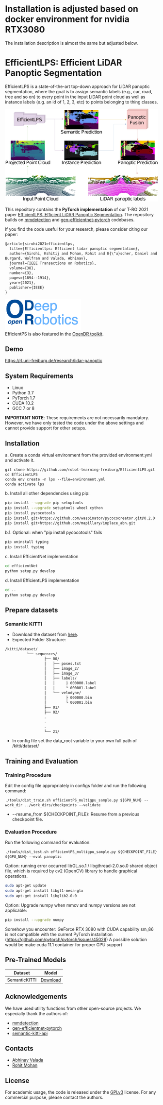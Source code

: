# Installation is adjusted based on docker environment for nvidia RTX3080
The installation description is almost the same but adjusted below.

# EfficientLPS: Efficient LiDAR Panoptic Segmentation
EfficientLPS is a state-of-the-art top-down approach for LiDAR panoptic segmentation, where the goal is to assign semantic labels (e.g., car, road, tree and so on) to every point in the input LiDAR point cloud as well as instance labels (e.g. an id of 1, 2, 3, etc) to points belonging to thing classes.

![Illustration of EfficientLPS](/images/intro.png)

This repository contains the **PyTorch implementation** of our T-RO'2021 paper [EfficientLPS: Efficient LiDAR Panoptic Segmentation](https://arxiv.org/abs/2102.08009). The repository builds on [mmdetection](https://github.com/open-mmlab/mmdetection) and [gen-efficientnet-pytorch](https://github.com/rwightman/gen-efficientnet-pytorch) codebases.

If you find the code useful for your research, please consider citing our paper:
```
@article{sirohi2021efficientlps,
  title={Efficientlps: Efficient lidar panoptic segmentation},
  author={Sirohi, Kshitij and Mohan, Rohit and B{\"u}scher, Daniel and Burgard, Wolfram and Valada, Abhinav},
  journal={IEEE Transactions on Robotics},
  volume={38},
  number={3},
  pages={1894--1914},
  year={2021},
  publisher={IEEE}
}
```

<a href="https://github.com/opendr-eu/opendr"><img src="./images/opendr_logo.png" alt="drawing" width="250"/></a><br>
EfficientPS is also featured in the [OpenDR toolkit](https://github.com/opendr-eu/opendr).

## Demo
https://rl.uni-freiburg.de/research/lidar-panoptic

## System Requirements
* Linux 
* Python 3.7
* PyTorch 1.7
* CUDA 10.2
* GCC 7 or 8

**IMPORTANT NOTE**: These requirements are not necessarily mandatory. However, we have only tested the code under the above settings and cannot provide support for other setups.

## Installation
a. Create a conda virtual environment from the provided environment.yml and activate it.
```shell
git clone https://github.com/robot-learning-freiburg/EfficientLPS.git
cd EfficientLPS
conda env create -n lps --file=environment.yml
conda activate lps
```
b. Install all other dependencies using pip:
```bash
pip install --upgrade pip setuptools
pip install --upgrade setuptools wheel cython
pip install pycocotools
pip install git+https://github.com/waspinator/pycococreator.git@0.2.0
pip install git+https://github.com/mapillary/inplace_abn.git
```
b.1. Optional: when "pip install pycocotools" fails
```bash
pip uninstall typing
pip install typing
```

c. Install EfficientNet implementation
```bash
cd efficientNet
python setup.py develop
```
d. Install EfficientLPS implementation
```bash
cd ..
python setup.py develop
```
## Prepare datasets
### Semantic KITTI
- Download the dataset from [here](http://semantic-kitti.org/).
- Expected Folder Structure:
```
/kitti/dataset/
          └── sequences/
                  ├── 00/
                  │   ├── poses.txt
                  │   ├── image_2/
                  │   ├── image_3/
                  │   ├── labels/
                  │   │     ├ 000000.label
                  │   │     └ 000001.label
                  │   └── velodyne/
                  │         ├ 000000.bin
                  │         └ 000001.bin
                  ├── 01/
                  ├── 02/
                  .
                  .
                  .
                  └── 21/
```
- In config file set the data_root variable to your own full path of /kitti/dataset/

## Training and Evaluation
### Training Procedure
Edit the config file appropriately in configs folder and run the following command:
```
./tools/dist_train.sh efficientPS_multigpu_sample.py ${GPU_NUM} --work_dir ../work_dirs/checkpoints --validate 
```
* --resume_from ${CHECKPOINT_FILE}: Resume from a previous checkpoint file.
### Evaluation Procedure
Run the following command for evaluation:
```
./tools/dist_test.sh efficientPS_multigpu_sample.py ${CHECKPOINT_FILE} ${GPU_NUM} --eval panoptic
```
Option: running error occurred libGL.so.1 / libgthread-2.0.so.0 shared object file, which is required by cv2 (OpenCV) library to handle graphical operations.
``` bash
sudo apt-get update
sudo apt-get install libgl1-mesa-glx
sudo apt-get install libglib2.0-0
```
Option: Upgrade numpy when mmcv and numpy versions are not applicable:
``` bash
pip install --upgrade numpy
```

Somehow you encounter: GeForce RTX 3080 with CUDA capability sm_86 is not compatible with the current PyTorch installation (https://github.com/pytorch/pytorch/issues/45028)
A possible solution would be make cuda 11.1 container for proper GPU support

## Pre-Trained Models
| Dataset   |  Model | 
|-----------|:-----------------:|
| SemanticKITTI| [Download](https://drive.google.com/file/d/1b8kR7KicdNT5Nlx6Q9TB7vyTqPqt3SPX/view?usp=sharing) | 

## Acknowledgements
We have used utility functions from other open-source projects. We especially thank the authors of:
- [mmdetection](https://github.com/open-mmlab/mmdetection)
- [gen-efficientnet-pytorch](https://github.com/rwightman/gen-efficientnet-pytorch)
- [semantic-kitti-api](https://github.com/PRBonn/semantic-kitti-api)

## Contacts
* [Abhinav Valada](https://rl.uni-freiburg.de/people/valada)
* [Rohit Mohan](https://github.com/mohan1914)

## License
For academic usage, the code is released under the [GPLv3](https://www.gnu.org/licenses/gpl-3.0.en.html) license. For any commercial purpose, please contact the authors.

